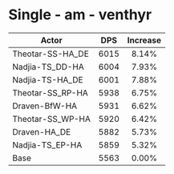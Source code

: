 # Single - am - venthyr
| Actor | DPS | Increase |
|---|:---:|:---:|
|Theotar-SS-HA_DE|6015|8.14%|
|Nadjia-TS_DD-HA|6004|7.93%|
|Nadjia-TS-HA_DE|6001|7.88%|
|Theotar-SS_RP-HA|5938|6.75%|
|Draven-BfW-HA|5931|6.62%|
|Theotar-SS_WP-HA|5920|6.42%|
|Draven-HA_DE|5882|5.73%|
|Nadjia-TS_EP-HA|5859|5.32%|
|Base|5563|0.00%|
